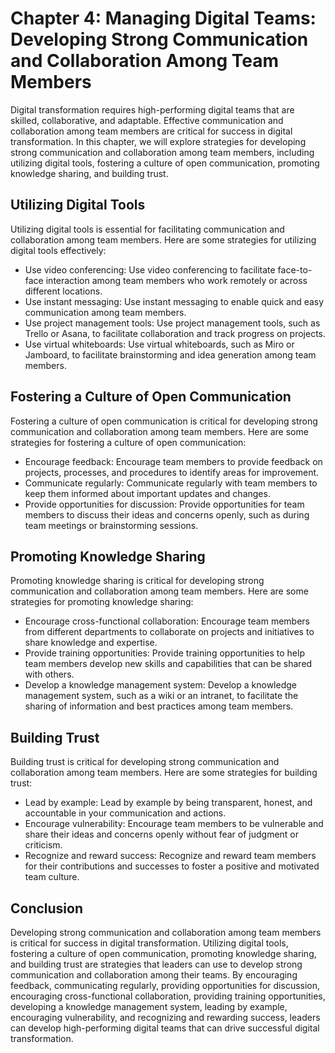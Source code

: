 Chapter 4: Managing Digital Teams: Developing Strong Communication and Collaboration Among Team Members
=======================================================================================================

Digital transformation requires high-performing digital teams that are skilled, collaborative, and adaptable. Effective communication and collaboration among team members are critical for success in digital transformation. In this chapter, we will explore strategies for developing strong communication and collaboration among team members, including utilizing digital tools, fostering a culture of open communication, promoting knowledge sharing, and building trust.

Utilizing Digital Tools
-----------------------

Utilizing digital tools is essential for facilitating communication and collaboration among team members. Here are some strategies for utilizing digital tools effectively:

* Use video conferencing: Use video conferencing to facilitate face-to-face interaction among team members who work remotely or across different locations.
* Use instant messaging: Use instant messaging to enable quick and easy communication among team members.
* Use project management tools: Use project management tools, such as Trello or Asana, to facilitate collaboration and track progress on projects.
* Use virtual whiteboards: Use virtual whiteboards, such as Miro or Jamboard, to facilitate brainstorming and idea generation among team members.

Fostering a Culture of Open Communication
-----------------------------------------

Fostering a culture of open communication is critical for developing strong communication and collaboration among team members. Here are some strategies for fostering a culture of open communication:

* Encourage feedback: Encourage team members to provide feedback on projects, processes, and procedures to identify areas for improvement.
* Communicate regularly: Communicate regularly with team members to keep them informed about important updates and changes.
* Provide opportunities for discussion: Provide opportunities for team members to discuss their ideas and concerns openly, such as during team meetings or brainstorming sessions.

Promoting Knowledge Sharing
---------------------------

Promoting knowledge sharing is critical for developing strong communication and collaboration among team members. Here are some strategies for promoting knowledge sharing:

* Encourage cross-functional collaboration: Encourage team members from different departments to collaborate on projects and initiatives to share knowledge and expertise.
* Provide training opportunities: Provide training opportunities to help team members develop new skills and capabilities that can be shared with others.
* Develop a knowledge management system: Develop a knowledge management system, such as a wiki or an intranet, to facilitate the sharing of information and best practices among team members.

Building Trust
--------------

Building trust is critical for developing strong communication and collaboration among team members. Here are some strategies for building trust:

* Lead by example: Lead by example by being transparent, honest, and accountable in your communication and actions.
* Encourage vulnerability: Encourage team members to be vulnerable and share their ideas and concerns openly without fear of judgment or criticism.
* Recognize and reward success: Recognize and reward team members for their contributions and successes to foster a positive and motivated team culture.

Conclusion
----------

Developing strong communication and collaboration among team members is critical for success in digital transformation. Utilizing digital tools, fostering a culture of open communication, promoting knowledge sharing, and building trust are strategies that leaders can use to develop strong communication and collaboration among their teams. By encouraging feedback, communicating regularly, providing opportunities for discussion, encouraging cross-functional collaboration, providing training opportunities, developing a knowledge management system, leading by example, encouraging vulnerability, and recognizing and rewarding success, leaders can develop high-performing digital teams that can drive successful digital transformation.


